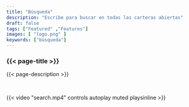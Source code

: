 ```yaml
---
title: "Búsqueda"
description: "Escribe para buscar en todas las carteras abiertas"
draft: false
tags: ["Featured" ,"Features"]
images: [ "logo.png" ]
keywords: ["búsqueda"]
---
```






### {{< page-title >}} 
{{< page-description >}} 

<br>



{{< video "search.mp4" controls  autoplay muted playsinline >}}